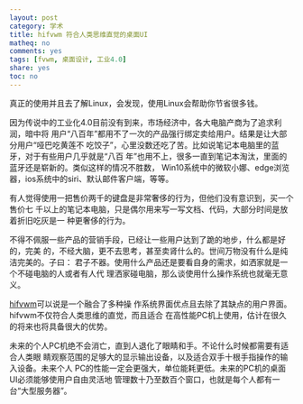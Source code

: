 ```yaml
---
layout: post
category: 学术
title: hifvwm 符合人类思维直觉的桌面UI
matheq: no
comments: yes
tags: [fvwm, 桌面设计, 工业4.0]
share: yes
toc: no
---
```


真正的使用并且去了解Linux，会发现，使用Linux会帮助你节省很多钱。

因为传说中的工业化4.0目前没有到来，市场经济中，各大电脑产商为了追求利润，暗中将
用户“八百年”都用不了一次的产品强行绑定卖给用户。结果是让大部分用户“哑巴吃黄莲不
吃饺子”，心里没数还吃了苦。比如说笔记本电脑里的蓝牙，对于有些用户几乎就是“八百
年”也用不上，很多一直到笔记本淘汰，里面的蓝牙还是崭新的。类似这样的情况不胜数，
Win10系统中的微软小娜、edge浏览器，ios系统中的siri、默认邮件客户端，等等。

有人觉得使用一把售价两千的键盘是非常奢侈的行为，但他们没有意识到，买一个售价七
千以上的笔记本电脑，只是偶尔用来写一写文档、代码，大部分时间是放着折旧吃灰是一
种更奢侈的行为。

不得不佩服一些产品的营销手段，已经让一些用户达到了跪的地步，什么都是好的，完美
的，不经大脑，更不去思考，甚至卖肾什么的。世间万物没有什么是纯洁完美的。子曰：
君子不器。使用什么产品还是要看自身的需求，如洒家就是一个不碰电脑的人或者有人代
理洒家碰电脑，那么谈使用什么操作系统也就毫无意义。

[hifvwm](https://github.com/dustincys/hifvwm "hifvwm")可以说是一个融合了多种操
作系统界面优点且去除了其缺点的用户界面。hifvwm不仅符合人类思维的直觉，而且适合
在高性能PC机上使用，估计在很久的将来也将具备很大的优势。

未来的个人PC机绝不会消亡，直到人退化了眼睛和手。不论什么时候都需要有适合人类眼
睛观察范围的足够大的显示输出设备，以及适合双手十根手指操作的输入设备。未来个人
PC的性能一定会更强大，单位能耗更低。未来的PC机的桌面UI必须能够使用户自由灵活地
管理数十乃至数百个窗口，也就是每个人都有一台“大型服务器”。
